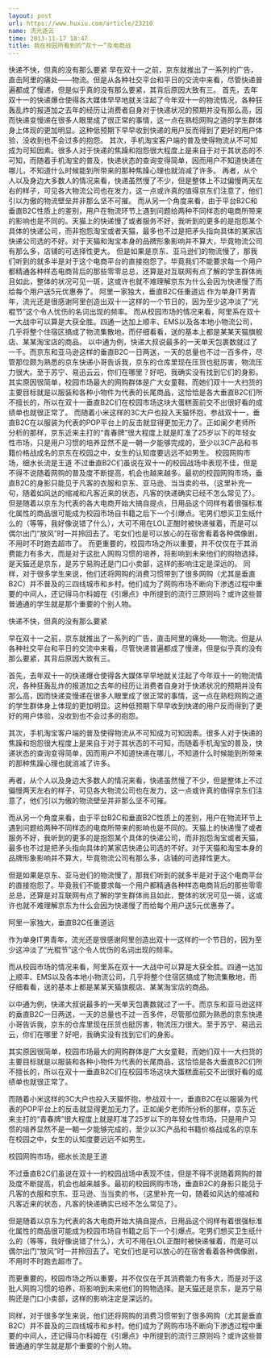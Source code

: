 ```yaml
---
layout: post
url: https://www.huxiu.com/article/23210
name: 流光逐云
time: 2013-11-17 18:47
title: 我在校园所看到的“双十一”及电商战
---
```

快递不快，但真的没有那么要紧 早在双十一之前，京东就推出了一系列的广告，直击阿里的痛处——物流。但是从各种社交平台和平日的交流中来看，尽管快递普遍都成了慢递，但是似乎真的没有那么要紧，其背后原因大致有三。 首先，去年双十一的快递爆仓使得各大媒体早早地就关注起了今年双十一的物流情况，各种狂轰乱炸的报道加之去年的经历让消费者自身对于快递状况的预期并没有那么高，因而快递变慢递在很多人眼里成了很正常的事情，这一点在熟稔网购之道的学生群体身上体现的更加明显。这种低预期下早早收到快递的用户反而得到了更好的用户体验，没收到也不会过多的抱怨。 其次，手机淘宝客户端的普及使得物流从不可知成为可知因素。很多人对于快递的焦躁和抱怨很大程度上是来自于对于其状态的不可知，而随着手机淘宝的普及，快递状态的查询变得简单，因而用户不知道快递在哪儿，不知道什么时候能到所带来的那种焦躁心理也就消减了许多。 再者，从个人以及身边大多数人的情况来看，快递虽然慢了不少，但是整体上不过偏慢两天左右的样子，可见各大物流公司也在发力，这一点或许真的值得京东们注意了，他们引以为傲的物流壁垒并非那么坚不可摧。 而从另一个角度来看，由于平台B2C和垂直B2C性质上的差别，用户在物流环节上遇到问题给两种不同样态的电商所带来的影响也是不同的。天猫上的快递慢了或者服务不好，我听到的更多的是抱怨某个具体的快递公司，而非抱怨淘宝或者天猫，最多也不过是把矛头指向具体的某家店快递公司选的不好。对于天猫和淘宝本身的品牌形象影响并不算大，毕竟物流公司有那么多，店铺的可选择性更大。 但是如果是京东、亚马逊们的物流慢了，那我们听到的就多半是对于这个电商平台的直接抱怨了。毕竟我们不能要求每一个用户都精通各种样态电商背后的那些零零总总，还算是对互联网有点了解的学生群体尚且如此，整体的状况可见一斑，这或许也就不难理解京东为什么会因为快递慢了而给每个用户送5元优惠券了。 阿里一家独大，垂直B2C任重道远 作为单身IT男青年，流光还是很感谢阿里创造出双十一这样的一个节日的，因为至少这冲淡了“光棍节”这个令人忧伤的名词出现的频率。 而从校园市场的情况来看，阿里系在双十一大战中可以算是大获全胜。四通一达加上顺丰、EMS以及各本地小物流公司，几乎将整个住宿区搞成了物流集散地，而仔细看看，送的基本上都是某某天猫旗舰店、某某淘宝店的商品。 以中通为例，快递大叔说最多的一天单天包裹数就过了一千。而京东和亚马逊这样的垂直B2C一日两送，一天的总量也不过一百多件，尽管那位颇为熟悉的京东快递小哥告诉我，京东的仓库里现在压货也挺厉害，物流压力很大。至于苏宁、易迅云云，你们在哪里？好吧，我确实没有找到它们的身影。 其实原因很简单，校园市场最大的网购群体是广大女童鞋，而她们双十一大扫货的主要目标就是以服装和各种小物件为代表的长尾商品，这恰恰是各大垂直B2C们所不擅长的，所以在双十一垂直B2C们在校园市场这块大蛋糕面前交不出很好看的成绩单也就很正常了。 而随着小米这样的3C大户也投入天猫怀抱，参战双十一，垂直B2C在以服装为代表的POP平台上的反击就显得更加无力了。正如阑夕老师所分析的那样，京东近来主打的“青春牌”很大程度上就是盯准了25岁以下的年轻女性市场，只是用户习惯的培养显然不是一朝一夕能够完成的，至少以3C产品和书籍价格战成名的京东在校园之中，女生的认知度要远远不如男生。 校园网购市场，细水长流是王道 不过垂直B2C们虽说在双十一的校园战场中表现不佳，但是不得不说随着网购的普及度不断提高，机会也越来越多。最初的校园网购市场，垂直B2C的身影只能见于凡客的衣服和京东、亚马逊、当当卖的书，（这里补充一句，随着如风达的缩减和凡客近来的状态，凡客的快递确实已经不怎么常见了）。 但是随着以京东为代表的各大电商开始大搞自提点，日用品这个同样有着很强标准化属性的商品很可能成为校园市场自书籍之后下一个引爆点。宅男们想买卫生纸什么的（等等，我好像说错了什么），大可不用在LOL正酣时被快递催着，而是可以偶尔出门“放风”时一并拎回去了。宅女们也是可以放心的在宿舍看着各种偶像剧，不用时不时跑去超市了。 而更重要的，校园市场之所以重要，并不仅仅在于其消费能力有多大，而是对于这批人网购习惯的培养，将影响到未来他们的购物选择。是天猫还是京东，是苏宁易购还是门口小卖部，这样的影响注定是深远的。 同样，对于很多学生来说，他们还将网购的消费习惯带到了很多网购（尤其是垂直B2C）并不普及的三四线城市和乡村。他们成为了网购市场不断向下渗透过程中重要的中间人，还记得马尔科姆在《引爆点》中所提到的流行三原则吗？或许这些普普通通的学生就是那个重要的个别人物。

快递不快，但真的没有那么要紧

早在双十一之前，京东就推出了一系列的广告，直击阿里的痛处——物流。但是从各种社交平台和平日的交流中来看，尽管快递普遍都成了慢递，但是似乎真的没有那么要紧，其背后原因大致有三。

首先，去年双十一的快递爆仓使得各大媒体早早地就关注起了今年双十一的物流情况，各种狂轰乱炸的报道加之去年的经历让消费者自身对于快递状况的预期并没有那么高，因而快递变慢递在很多人眼里成了很正常的事情，这一点在熟稔网购之道的学生群体身上体现的更加明显。这种低预期下早早收到快递的用户反而得到了更好的用户体验，没收到也不会过多的抱怨。

其次，手机淘宝客户端的普及使得物流从不可知成为可知因素。很多人对于快递的焦躁和抱怨很大程度上是来自于对于其状态的不可知，而随着手机淘宝的普及，快递状态的查询变得简单，因而用户不知道快递在哪儿，不知道什么时候能到所带来的那种焦躁心理也就消减了许多。

再者，从个人以及身边大多数人的情况来看，快递虽然慢了不少，但是整体上不过偏慢两天左右的样子，可见各大物流公司也在发力，这一点或许真的值得京东们注意了，他们引以为傲的物流壁垒并非那么坚不可摧。

而从另一个角度来看，由于平台B2C和垂直B2C性质上的差别，用户在物流环节上遇到问题给两种不同样态的电商所带来的影响也是不同的。天猫上的快递慢了或者服务不好，我听到的更多的是抱怨某个具体的快递公司，而非抱怨淘宝或者天猫，最多也不过是把矛头指向具体的某家店快递公司选的不好。对于天猫和淘宝本身的品牌形象影响并不算大，毕竟物流公司有那么多，店铺的可选择性更大。

但是如果是京东、亚马逊们的物流慢了，那我们听到的就多半是对于这个电商平台的直接抱怨了。毕竟我们不能要求每一个用户都精通各种样态电商背后的那些零零总总，还算是对互联网有点了解的学生群体尚且如此，整体的状况可见一斑，这或许也就不难理解京东为什么会因为快递慢了而给每个用户送5元优惠券了。

阿里一家独大，垂直B2C任重道远

作为单身IT男青年，流光还是很感谢阿里创造出双十一这样的一个节日的，因为至少这冲淡了“光棍节”这个令人忧伤的名词出现的频率。

而从校园市场的情况来看，阿里系在双十一大战中可以算是大获全胜。四通一达加上顺丰、EMS以及各本地小物流公司，几乎将整个住宿区搞成了物流集散地，而仔细看看，送的基本上都是某某天猫旗舰店、某某淘宝店的商品。

以中通为例，快递大叔说最多的一天单天包裹数就过了一千。而京东和亚马逊这样的垂直B2C一日两送，一天的总量也不过一百多件，尽管那位颇为熟悉的京东快递小哥告诉我，京东的仓库里现在压货也挺厉害，物流压力很大。至于苏宁、易迅云云，你们在哪里？好吧，我确实没有找到它们的身影。

其实原因很简单，校园市场最大的网购群体是广大女童鞋，而她们双十一大扫货的主要目标就是以服装和各种小物件为代表的长尾商品，这恰恰是各大垂直B2C们所不擅长的，所以在双十一垂直B2C们在校园市场这块大蛋糕面前交不出很好看的成绩单也就很正常了。

而随着小米这样的3C大户也投入天猫怀抱，参战双十一，垂直B2C在以服装为代表的POP平台上的反击就显得更加无力了。正如阑夕老师所分析的那样，京东近来主打的“青春牌”很大程度上就是盯准了25岁以下的年轻女性市场，只是用户习惯的培养显然不是一朝一夕能够完成的，至少以3C产品和书籍价格战成名的京东在校园之中，女生的认知度要远远不如男生。

校园网购市场，细水长流是王道

不过垂直B2C们虽说在双十一的校园战场中表现不佳，但是不得不说随着网购的普及度不断提高，机会也越来越多。最初的校园网购市场，垂直B2C的身影只能见于凡客的衣服和京东、亚马逊、当当卖的书，（这里补充一句，随着如风达的缩减和凡客近来的状态，凡客的快递确实已经不怎么常见了）。

但是随着以京东为代表的各大电商开始大搞自提点，日用品这个同样有着很强标准化属性的商品很可能成为校园市场自书籍之后下一个引爆点。宅男们想买卫生纸什么的（等等，我好像说错了什么），大可不用在LOL正酣时被快递催着，而是可以偶尔出门“放风”时一并拎回去了。宅女们也是可以放心的在宿舍看着各种偶像剧，不用时不时跑去超市了。

而更重要的，校园市场之所以重要，并不仅仅在于其消费能力有多大，而是对于这批人网购习惯的培养，将影响到未来他们的购物选择。是天猫还是京东，是苏宁易购还是门口小卖部，这样的影响注定是深远的。

同样，对于很多学生来说，他们还将网购的消费习惯带到了很多网购（尤其是垂直B2C）并不普及的三四线城市和乡村。他们成为了网购市场不断向下渗透过程中重要的中间人，还记得马尔科姆在《引爆点》中所提到的流行三原则吗？或许这些普普通通的学生就是那个重要的个别人物。

